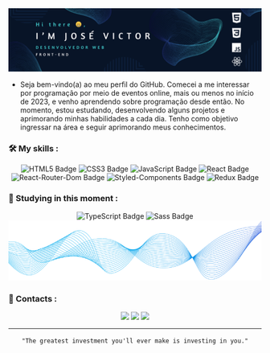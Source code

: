 <img src="./assets/git-hub-banner.png" alt="Banner" />

- Seja bem-vindo(a) ao meu perfil do GitHub. Comecei a me interessar por programação por meio de eventos online, mais ou menos no início de 2023, e venho aprendendo sobre programação desde então. No momento, estou estudando, desenvolvendo alguns projetos e aprimorando minhas habilidades a cada dia. Tenho como objetivo ingressar na área e seguir aprimorando meus conhecimentos.

### 🛠️ My skills :

<div align="center">
  
<img src="https://img.shields.io/badge/HTML5-E34F26?style=for-the-badge&logo=html5&logoColor=white" alt="HTML5 Badge" />
<img src="https://img.shields.io/badge/CSS3-1572B6?style=for-the-badge&logo=css3&logoColor=white" alt="CSS3 Badge" />
<img src="https://img.shields.io/badge/JavaScript-F7DF1E?style=for-the-badge&logo=javascript&logoColor=black" alt="JavaScript Badge" />
<img src="https://img.shields.io/badge/React-20232A?style=for-the-badge&logo=react" alt="React Badge" />
<img src="https://img.shields.io/badge/React_Router-CA4245?style=for-the-badge&logo=react-router&logoColor=white" alt="React-Router-Dom Badge" />
<img src="https://img.shields.io/badge/styled--components-DB7093?style=for-the-badge&logo=styled-components&logoColor=white" alt="Styled-Components Badge"/>
<img src="https://img.shields.io/badge/Redux-593D88?style=for-the-badge&logo=redux&logoColor=white" alt="Redux Badge" />

</div>

### 🧠 Studying in this moment :

<div align="center">
<img src="https://img.shields.io/badge/TypeScript-007ACC?style=for-the-badge&logo=typescript&logoColor=white" alt="TypeScript Badge" />
<img src="https://img.shields.io/badge/Sass-CC6699?style=for-the-badge&logo=sass&logoColor=white" alt="Sass Badge" />
  
<img src="./assets/abstrato-azul-redemoinho.png" width="100%" height="120" alt="Computer Illustration" />
</div>

### 📒 Contacts :

<div align="center">

<a href="https://wa.me/5571986200315" target="_blank"><img src="https://img.shields.io/badge/WhatsApp-25D366?style=for-the-badge&logo=whatsapp&logoColor=white" /></a>
<a href="mailto:jose08.victor@gmail.com" target="_blank"><img src="https://img.shields.io/badge/Gmail-D14836?style=for-the-badge&logo=gmail&logoColor=white" /></a>
<a href="https://www.linkedin.com/in/josevictor08/" target="_blank"><img src="https://img.shields.io/badge/LinkedIn-0077B5?style=for-the-badge&logo=linkedin&logoColor=white" /></a>

<hr>

``` "The greatest investment you'll ever make is investing in you." ```

</div>
